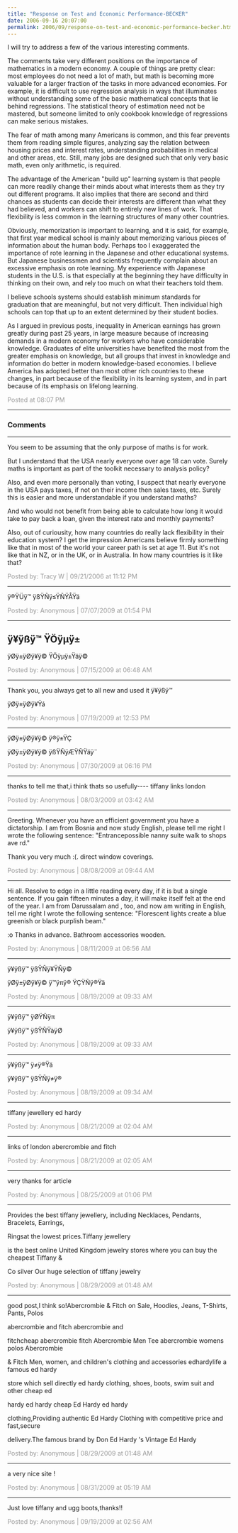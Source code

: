 ```yaml
---
title: "Response on Test and Economic Performance-BECKER"
date: 2006-09-16 20:07:00
permalink: 2006/09/response-on-test-and-economic-performance-becker.html
---
```

I will try to address a few of the various interesting comments.

The comments take very different positions on the importance of mathematics in a modern economy. A couple of things are pretty clear: most employees do not need a lot of math, but math is becoming more valuable for a larger fraction of the tasks in more advanced economies. For example, it is difficult to use regression analysis in ways that illuminates without understanding some of the basic mathematical concepts that lie behind regressions. The statistical theory of estimation need not be mastered, but someone limited to only cookbook knowledge of regressions can make serious mistakes.

The fear of math among many Americans is common, and this fear prevents them from reading simple figures, analyzing say the relation between housing prices and interest rates, understanding probabilities in medical and other areas, etc. Still, many jobs are designed such that only very basic math, even only arithmetic, is required.

The advantage of the American "build up" learning system is that people can more readily change their minds about what interests them as they try out different programs. It also implies that there are second and third chances as students can decide their interests are different than what they had believed, and workers can shift to entirely new lines of work. That flexibility is less common in the learning structures of many other countries.

Obviously, memorization is important to learning, and it is said, for example, that first year medical school is mainly about memorizing various pieces of information about the human body. Perhaps too I exaggerated the importance of rote learning in the Japanese and other educational systems. But Japanese businessmen and scientists frequently complain about an excessive emphasis on rote learning. My experience with Japanese students in the U.S. is that especially at the beginning they have difficulty in thinking on their own, and rely too much on what their teachers told them.

I believe schools systems should establish minimum standards for graduation that are meaningful, but not very difficult. Then individual high schools can top that up to an extent determined by their student bodies.

As I argued in previous posts, inequality in American earnings has grown greatly during past 25 years, in large measure because of increasing demands in a modern economy for workers who have considerable knowledge. Graduates of elite universities have benefited the most from the greater emphasis on knowledge, but all groups that invest in knowledge and information do better in modern knowledge-based economies. I believe America has adopted better than most other rich countries to these changes, in part because of the flexibility in its learning system, and in part because of its emphasis on lifelong learning.

<span style="color:#999">Posted at 08:07 PM</span>

<!-- more -->

---

### Comments

---

You seem to be assuming that the only purpose of maths is for work.

But I understand that the USA nearly everyone over age 18 can vote. Surely maths is important as part of the toolkit necessary to analysis policy? 

Also, and even more personally than voting, I suspect that nearly everyone in the USA pays taxes, if not on their income then sales taxes, etc. Surely this is easier and more understandable if you understand maths?

And who would not benefit from being able to calculate how long it would take to pay back a loan, given the interest rate and monthly payments?

Also, out of curiousity, how many countries do really lack flexibility in their education system? I get the impression Americans believe firmly something like that in most of the world your career path is set at age 11. But it's not like that in NZ, or in the UK, or in Australia. In how many countries is it like that?

<span style="color:#999">Posted by: Tracy W | 09/21/2006 at 11:12 PM</span>

---

ÿ®ŸÜÿ™ ÿßŸÑÿ≤ŸÑŸÅŸä

<span style="color:#999">Posted by: Anonymous | 07/07/2009 at 01:54 PM</span>

---

ÿ¥ÿßÿ™ ŸÖÿµÿ±
--
ÿØÿ±ÿØÿ¥ÿ© ŸÖÿµÿ±Ÿäÿ©

<span style="color:#999">Posted by: Anonymous | 07/15/2009 at 06:48 AM</span>

---

Thank you, you always get to all new and used it 
ÿ¥ÿßÿ™ 

ÿØÿ±ÿØÿ¥Ÿá

<span style="color:#999">Posted by: Anonymous | 07/19/2009 at 12:53 PM</span>

---

ÿØÿ±ÿØÿ¥ÿ© ÿ®ÿ±ŸÇ 


ÿØÿ±ÿØÿ¥ÿ© ÿßŸÑÿÆŸÑŸäÿ¨

<span style="color:#999">Posted by: Anonymous | 07/30/2009 at 06:16 PM</span>

---

thanks to tell me that,i think thats so usefully----
tiffany 
links london

<span style="color:#999">Posted by: Anonymous | 08/03/2009 at 03:42 AM</span>

---

Greeting. Whenever you have an efficient government you have a dictatorship.
I am from Bosnia and now study English, please tell me right I wrote the following sentence: "Entrancepossible nanny suite walk to shops ave rd."

Thank you very much :(. direct window coverings.

<span style="color:#999">Posted by: Anonymous | 08/08/2009 at 09:44 AM</span>

---

Hi all. Resolve to edge in a little reading every day, if it is but a single sentence. If you gain fifteen minutes a day, it will make itself felt at the end of the year.
I am from Darussalam and , too, and now am writing in English, tell me right I wrote the following sentence: "Florescent lights create a blue greenish or black purplish beam."

:o Thanks in advance. Bathroom accessories wooden.

<span style="color:#999">Posted by: Anonymous | 08/11/2009 at 06:56 AM</span>

---

ÿ¥ÿßÿ™ ÿßŸÑÿ¥ŸÑÿ© 


ÿØÿ±ÿØÿ¥ÿ© ÿ™ÿπÿ® ŸÇŸÑÿ®Ÿä

<span style="color:#999">Posted by: Anonymous | 08/19/2009 at 09:33 AM</span>

---

ÿ¥ÿßÿ™ ÿØŸÑÿπ 


ÿ¥ÿßÿ™ ÿßŸÑŸàÿØ

<span style="color:#999">Posted by: Anonymous | 08/19/2009 at 09:33 AM</span>

---

ÿ¥ÿßÿ™ ÿ≠ÿ®Ÿä 


ÿ¥ÿßÿ™ ÿßŸÑÿ≠ÿ®

<span style="color:#999">Posted by: Anonymous | 08/19/2009 at 09:34 AM</span>

---

tiffany jewellery
ed hardy

<span style="color:#999">Posted by: Anonymous | 08/21/2009 at 02:04 AM</span>

---

links of london
abercrombie and fitch

<span style="color:#999">Posted by: Anonymous | 08/21/2009 at 02:05 AM</span>

---

very thanks for article

<span style="color:#999">Posted by: Anonymous | 08/25/2009 at 01:06 PM</span>

---

Provides the best tiffany jewellery, including Necklaces, Pendants, Bracelets, Earrings, 

Ringsat the lowest prices.Tiffany jewellery 

is the best online United Kingdom jewelry stores where you can buy the cheapest Tiffany & 

Co silver Our huge selection of
tiffany jewelry

<span style="color:#999">Posted by: Anonymous | 08/29/2009 at 01:48 AM</span>

---

good post,I think so!Abercrombie & Fitch on Sale, Hoodies, Jeans, T-Shirts, Pants, Polos 

abercrombie and fitch abercrombie and 

fitchcheap abercrombie fitch Abercrombie Men Tee abercrombie womens polos Abercrombie 

& Fitch Men, women, and children's clothing and accessories edhardylife a famous ed hardy 

store which sell directly ed hardy clothing, shoes, boots, swim suit and other cheap ed 

hardy ed hardy cheap Ed Hardy ed hardy 

clothing,Providing authentic Ed Hardy Clothing with competitive price and fast,secure 

delivery.The famous brand by Don Ed Hardy 's Vintage Ed Hardy

<span style="color:#999">Posted by: Anonymous | 08/29/2009 at 01:48 AM</span>

---

a very nice site !

<span style="color:#999">Posted by: Anonymous | 08/31/2009 at 05:19 AM</span>

---

Just love tiffany  and ugg boots,thanks!!

<span style="color:#999">Posted by: Anonymous | 09/19/2009 at 02:56 AM</span>